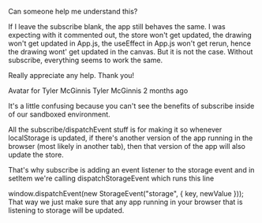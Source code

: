 Can someone help me understand this?

If I leave the subscribe blank, the app still behaves the same. I was expecting with it commented out, the store won't get updated, the drawing won't get updated in App.js, the useEffect in App.js won't get rerun, hence the drawing wont' get updated in the canvas. But it is not the case. Without subscribe, everything seems to work the same.

Really appreciate any help. Thank you!


Avatar for Tyler McGinnis
Tyler McGinnis
2 months ago

It's a little confusing because you can't see the benefits of subscribe inside of our sandboxed environment.

All the subscribe/dispatchEvent stuff is for making it so whenever localStorage is updated, if there's another version of the app running in the browser (most likely in another tab), then that version of the app will also update the store.

That's why subscribe is adding an event listener to the storage event and in setItem we're calling dispatchStorageEvent which runs this line

window.dispatchEvent(new StorageEvent("storage", { key, newValue }));
That way we just make sure that any app running in your browser that is listening to storage will be updated.